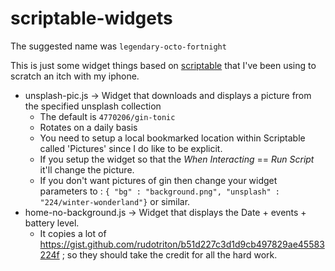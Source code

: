 # scriptable-widgets

The suggested name was `legendary-octo-fortnight`

This is just some widget things based on [scriptable](https://scriptable.app/) that I've been using to scratch an itch with my iphone.

- unsplash-pic.js -> Widget that downloads and displays a picture from the specified unsplash collection
   - The default is `4770206/gin-tonic`
   - Rotates on a daily basis
   - You need to setup a local bookmarked location within Scriptable called 'Pictures' since I do like to be explicit.
   - If you setup the widget so that the _When Interacting_ == _Run Script_ it'll change the picture.
   - If you don't want pictures of gin then change your widget parameters to : `{ "bg" : "background.png", "unsplash" : "224/winter-wonderland"}` or similar.
- home-no-background.js -> Widget that displays the Date + events + battery level.
   - It copies a lot of https://gist.github.com/rudotriton/b51d227c3d1d9cb497829ae45583224f ; so they should take the credit for all the hard work.

